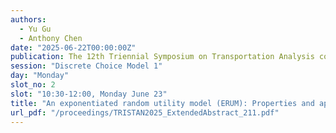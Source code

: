 ```yaml
---
authors:
  - Yu Gu
  - Anthony Chen
date: "2025-06-22T00:00:00Z"
publication: The 12th Triennial Symposium on Transportation Analysis conference
session: "Discrete Choice Model 1"
day: "Monday"
slot_no: 2
slot: "10:30-12:00, Monday June 23"
title: "An exponentiated random utility model (ERUM): Properties and application to bounded travel choice"
url_pdf: "/proceedings/TRISTAN2025_ExtendedAbstract_211.pdf"
---
```


